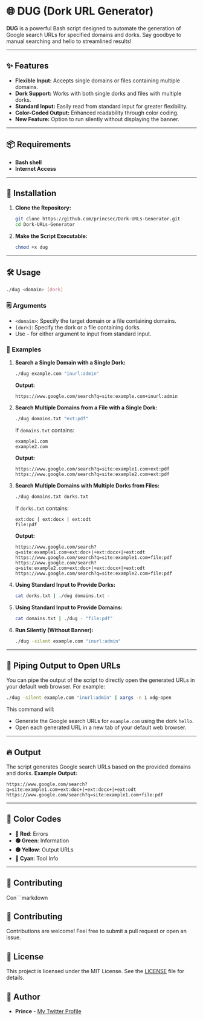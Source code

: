 # 🌐 DUG (Dork URL Generator)

**DUG** is a powerful Bash script designed to automate the generation of Google search URLs for specified domains and dorks. Say goodbye to manual searching and hello to streamlined results!

---

## ✨ Features

- **Flexible Input:** Accepts single domains or files containing multiple domains.
- **Dork Support:** Works with both single dorks and files with multiple dorks.
- **Standard Input:** Easily read from standard input for greater flexibility.
- **Color-Coded Output:** Enhanced readability through color coding.
- **New Feature:** Option to run silently without displaying the banner.

---

## 📦 Requirements

- **Bash shell**
- **Internet Access**

---

## 🚀 Installation

1. **Clone the Repository:**

   ```bash
   git clone https://github.com/princsec/Dork-URLs-Generator.git
   cd Dork-URLs-Generator
   ```

2. **Make the Script Executable:**

   ```bash
   chmod +x dug
   ```

---

## 🛠️ Usage

```bash
./dug <domain> [dork]
```

### 🗒️ Arguments

- `<domain>`: Specify the target domain or a file containing domains.
- `[dork]`: Specify the dork or a file containing dorks.
- Use `-` for either argument to input from standard input.

### 📖 Examples

1. **Search a Single Domain with a Single Dork:**

   ```bash
   ./dug example.com "inurl:admin"
   ```

   **Output:**
   ```plaintext
   https://www.google.com/search?q=site:example.com+inurl:admin
   ```

2. **Search Multiple Domains from a File with a Single Dork:**

   ```bash
   ./dug domains.txt "ext:pdf"
   ```

   If `domains.txt` contains:
   ```plaintext
   example1.com
   example2.com
   ```

   **Output:**
   ```plaintext
   https://www.google.com/search?q=site:example1.com+ext:pdf
   https://www.google.com/search?q=site:example2.com+ext:pdf
   ```

3. **Search Multiple Domains with Multiple Dorks from Files:**

   ```bash
   ./dug domains.txt dorks.txt
   ```

   If `dorks.txt` contains:
   ```plaintext
   ext:doc | ext:docx | ext:odt
   file:pdf
   ```

   **Output:**
   ```plaintext
   https://www.google.com/search?q=site:example1.com+ext:doc+|+ext:docx+|+ext:odt
   https://www.google.com/search?q=site:example1.com+file:pdf
   https://www.google.com/search?q=site:example2.com+ext:doc+|+ext:docx+|+ext:odt
   https://www.google.com/search?q=site:example2.com+file:pdf
   ```

4. **Using Standard Input to Provide Dorks:**

   ```bash
   cat dorks.txt | ./dug domains.txt -
   ```

5. **Using Standard Input to Provide Domains:**

   ```bash
   cat domains.txt | ./dug - "file:pdf"
   ```

6. **Run Silently (Without Banner):**

   ```bash
   ./dug -silent example.com "inurl:admin"
   ```

---

## 📡 Piping Output to Open URLs

You can pipe the output of the script to directly open the generated URLs in your default web browser. For example:

```bash
./dug -silent example.com "inurl:admin" | xargs -n 1 xdg-open
```

This command will:
- Generate the Google search URLs for `example.com` using the dork `hello`.
- Open each generated URL in a new tab of your default web browser.

---

## 🔥 Output

The script generates Google search URLs based on the provided domains and dorks. **Example Output:**

```plaintext
https://www.google.com/search?q=site:example1.com+ext:doc+|+ext:docx+|+ext:odt
https://www.google.com/search?q=site:example1.com+file:pdf
```

---

## 🎨 Color Codes

- **🔴 Red**: Errors
- **🟢 Green**: Information
- **🟡 Yellow**: Output URLs
- **🔵 Cyan**: Tool Info

---

## 🤝 Contributing

Con```markdown
## 🤝 Contributing

Contributions are welcome! Feel free to submit a pull request or open an issue.

## 📜 License

This project is licensed under the MIT License. See the [LICENSE](LICENSE) file for details.

## 👤 Author

- **Prince** - [My Twitter Profile](https://x.com/0xprincs)
```
